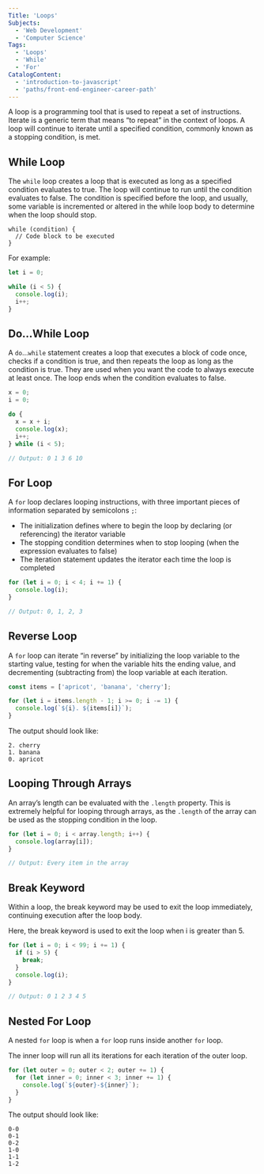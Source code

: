 ```yaml
---
Title: 'Loops'
Subjects:
  - 'Web Development'
  - 'Computer Science'
Tags:
  - 'Loops'
  - 'While'
  - 'For'
CatalogContent:
  - 'introduction-to-javascript'
  - 'paths/front-end-engineer-career-path'
---
```


A loop is a programming tool that is used to repeat a set of instructions. Iterate is a generic term that means “to repeat” in the context of loops. A loop will continue to iterate until a specified condition, commonly known as a stopping condition, is met.

## While Loop

The `while` loop creates a loop that is executed as long as a specified condition evaluates to true. The loop will continue to run until the condition evaluates to false. The condition is specified before the loop, and usually, some variable is incremented or altered in the while loop body to determine when the loop should stop.

```pseudo
while (condition) {
  // Code block to be executed
}
```

For example:

```js
let i = 0;

while (i < 5) {
  console.log(i);
  i++;
}
```

## Do…While Loop

A `do`...`while` statement creates a loop that executes a block of code once, checks if a condition is true, and then repeats the loop as long as the condition is true. They are used when you want the code to always execute at least once. The loop ends when the condition evaluates to false.

```js
x = 0;
i = 0;

do {
  x = x + i;
  console.log(x);
  i++;
} while (i < 5);

// Output: 0 1 3 6 10
```

## For Loop

A `for` loop declares looping instructions, with three important pieces of information separated by semicolons `;`:

- The initialization defines where to begin the loop by declaring (or referencing) the iterator variable
- The stopping condition determines when to stop looping (when the expression evaluates to false)
- The iteration statement updates the iterator each time the loop is completed

```js
for (let i = 0; i < 4; i += 1) {
  console.log(i);
}

// Output: 0, 1, 2, 3
```

## Reverse Loop

A `for` loop can iterate “in reverse” by initializing the loop variable to the starting value, testing for when the variable hits the ending value, and decrementing (subtracting from) the loop variable at each iteration.

```js
const items = ['apricot', 'banana', 'cherry'];

for (let i = items.length - 1; i >= 0; i -= 1) {
  console.log(`${i}. ${items[i]}`);
}
```

The output should look like:

```
2. cherry
1. banana
0. apricot
```

## Looping Through Arrays

An array’s length can be evaluated with the `.length` property. This is extremely helpful for looping through arrays, as the `.length` of the array can be used as the stopping condition in the loop.

```js
for (let i = 0; i < array.length; i++) {
  console.log(array[i]);
}

// Output: Every item in the array
```

## Break Keyword

Within a loop, the break keyword may be used to exit the loop immediately, continuing execution after the loop body.

Here, the break keyword is used to exit the loop when i is greater than 5.

```js
for (let i = 0; i < 99; i += 1) {
  if (i > 5) {
    break;
  }
  console.log(i);
}

// Output: 0 1 2 3 4 5
```

## Nested For Loop

A nested `for` loop is when a `for` loop runs inside another `for` loop.

The inner loop will run all its iterations for each iteration of the outer loop.

```js
for (let outer = 0; outer < 2; outer += 1) {
  for (let inner = 0; inner < 3; inner += 1) {
    console.log(`${outer}-${inner}`);
  }
}
```

The output should look like:

```
0-0
0-1
0-2
1-0
1-1
1-2
```
